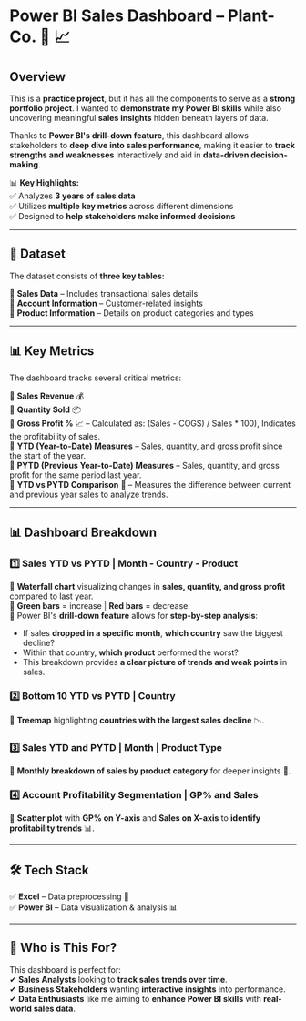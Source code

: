 # **Power BI Sales Dashboard – Plant-Co.** 🚀 📈  

## **Overview**  

This is a **practice project**, but it has all the components to serve as a **strong portfolio project**. I wanted to **demonstrate my Power BI skills** while also uncovering meaningful **sales insights** hidden beneath layers of data.  

Thanks to **Power BI's drill-down feature**, this dashboard allows stakeholders to **deep dive into sales performance**, making it easier to **track strengths and weaknesses** interactively and aid in **data-driven decision-making**.  

📊 **Key Highlights:**  
✅ Analyzes **3 years of sales data**  
✅ Utilizes **multiple key metrics** across different dimensions  
✅ Designed to **help stakeholders make informed decisions**  

---

## **📂 Dataset**  

The dataset consists of **three key tables:**  

📌 **Sales Data** – Includes transactional sales details  
📌 **Account Information** – Customer-related insights  
📌 **Product Information** – Details on product categories and types  

---

## **📊 Key Metrics**  

The dashboard tracks several critical metrics:  

📌 **Sales Revenue** 💰  
📌 **Quantity Sold** 📦  
📌 **Gross Profit %** 📈 – Calculated as:  (Sales - COGS) / Sales * 100), Indicates the profitability of sales.  
📌 **YTD (Year-to-Date) Measures** – Sales, quantity, and gross profit since the start of the year.  
📌 **PYTD (Previous Year-to-Date) Measures** – Sales, quantity, and gross profit for the same period last year.  
📌 **YTD vs PYTD Comparison** 🔄 – Measures the difference between current and previous year sales to analyze trends.  

---

## **📊 Dashboard Breakdown**  

### **1️⃣ Sales YTD vs PYTD | Month - Country - Product**  
📌 **Waterfall chart** visualizing changes in **sales, quantity, and gross profit** compared to last year.  
📌 **Green bars** = increase | **Red bars** = decrease.  
📌 Power BI's **drill-down feature** allows for **step-by-step analysis**:  
- If sales **dropped in a specific month**, **which country** saw the biggest decline?  
- Within that country, **which product** performed the worst?  
- This breakdown provides **a clear picture of trends and weak points** in sales.  

### **2️⃣ Bottom 10 YTD vs PYTD | Country**  
📌 **Treemap** highlighting **countries with the largest sales decline** 📉.  

### **3️⃣ Sales YTD and PYTD | Month | Product Type**  
📌 **Monthly breakdown of sales by product category** for deeper insights 📆.  

### **4️⃣ Account Profitability Segmentation | GP% and Sales**  
📌 **Scatter plot** with **GP% on Y-axis** and **Sales on X-axis** to **identify profitability trends** 📊.  

---

## **🛠 Tech Stack**  

✅ **Excel** – Data preprocessing 📂  
✅ **Power BI** – Data visualization & analysis 📊  

---

## **🚀 Who is This For?**  

This dashboard is perfect for:  
✔ **Sales Analysts** looking to **track sales trends over time**.  
✔ **Business Stakeholders** wanting **interactive insights** into performance.  
✔ **Data Enthusiasts** like me aiming to **enhance Power BI skills** with **real-world sales data**.  
 

